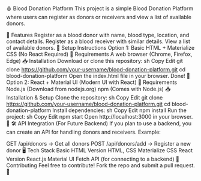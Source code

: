 🩸 Blood Donation Platform
This project is a simple Blood Donation Platform where users can register as donors or receivers and view a list of available donors.

📌 Features
Register as a blood donor with name, blood type, location, and contact details.
Register as a blood receiver with similar details.
View a list of available donors.
🚀 Setup Instructions
Option 1: Basic HTML + Materialize CSS (No React Required)
🔧 Requirements
A web browser (Chrome, Firefox, Edge)
📥 Installation
Download or clone this repository:
sh
Copy
Edit
git clone https://github.com/your-username/blood-donation-platform.git
cd blood-donation-platform
Open the index.html file in your browser.
Done! 🎉
Option 2: React + Material UI (Modern UI with React)
🔧 Requirements
Node.js (Download from nodejs.org)
npm (Comes with Node.js)
📥 Installation & Setup
Clone the repository:
sh
Copy
Edit
git clone https://github.com/your-username/blood-donation-platform.git
cd blood-donation-platform
Install dependencies:
sh
Copy
Edit
npm install
Run the project:
sh
Copy
Edit
npm start
Open http://localhost:3000 in your browser. 🎉
🛠 API Integration (For Future Backend)
If you plan to use a backend, you can create an API for handling donors and receivers. Example:

GET /api/donors → Get all donors
POST /api/donors/add → Register a new donor
🖥 Tech Stack
Basic HTML Version
HTML, CSS
Materialize CSS
React Version
React.js
Material UI
Fetch API (for connecting to a backend)
🤝 Contributing
Feel free to contribute! Fork the repo and submit a pull request. 🚀